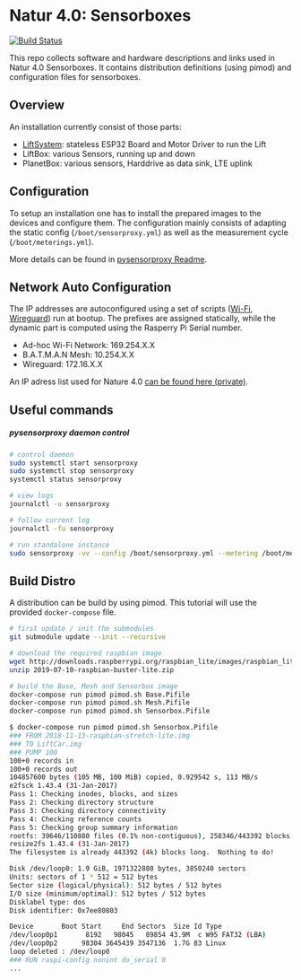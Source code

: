 # Natur 4.0: Sensorboxes

[![Build Status](https://travis-ci.org/Nature40/Sensorboxes-Images.svg?branch=master)](https://travis-ci.org/Nature40/Sensorboxes-Images)

This repo collects software and hardware descriptions and links used in Natur 4.0 Sensorboxes. It contains distribution definitions (using pimod) and configuration files for sensorboxes.

## Overview

An installation currently consist of those parts:

 - [LiftSystem](https://github.com/Nature40/Satellite-LiftSystem): stateless ESP32 Board and Motor Driver to run the Lift
 - LiftBox: various Sensors, running up and down
 - PlanetBox: various sensors, Harddrive as data sink, LTE uplink

## Configuration

To setup an installation one has to install the prepared images to the devices and configure them. The configuration mainly consists of adapting the static config (`/boot/sensorproxy.yml`) as well as the measurement cycle (`/boot/meterings.yml`).

More details can be found in [pysensorproxy Readme](https://github.com/nature40/pysensorproxy).

## Network Auto Configuration

The IP addresses are autoconfigured using a set of scripts ([Wi-Fi](https://github.com/Nature40/Sensorboxes-Images/blob/master/Mesh/etc/network/interfaces.d/adhoc.sh), [Wireguard](https://github.com/Nature40/Sensorboxes-Images/blob/097da475bb3748acea959cec190717a0ae4b5ee1/Base/etc/wireguard/nature40.conf.sh)) run at bootup. The prefixes are assigned statically, while the dynamic part is computed using the Rasperry Pi Serial number. 

  - Ad-hoc Wi-Fi Network: 169.254.X.X
  - B.A.T.M.A.N Mesh: 10.254.X.X
  - Wireguard: 172.16.X.X
 
An IP adress list used for Nature 4.0 [can be found here (private)](https://github.com/Nature40/Sensorboxes-Config/blob/master/hosts).

## Useful commands

##### pysensorproxy daemon control

```bash
# control daemon
sudo systemctl start sensorproxy
sudo systemctl stop sensorproxy
systemctl status sensorproxy

# view logs
journalctl -u sensorproxy

# follow current log
journalctl -fu sensorproxy

# run standalone instance
sudo sensorproxy -vv --config /boot/sensorproxy.yml --metering /boot/meterings.yml
```

## Build Distro

A distribution can be build by using pimod. This tutorial will use the provided `docker-compose` file.

```bash
# first update / init the submodules
git submodule update --init --recursive

# download the required raspbian image
wget http://downloads.raspberrypi.org/raspbian_lite/images/raspbian_lite-2019-07-12/2019-07-10-raspbian-buster-lite.zip
unzip 2019-07-10-raspbian-buster-lite.zip

# build the Base, Mesh and Sensorbox image
docker-compose run pimod pimod.sh Base.Pifile
docker-compose run pimod pimod.sh Mesh.Pifile
docker-compose run pimod pimod.sh Sensorbox.Pifile
```

```bash
$ docker-compose run pimod pimod.sh Sensorbox.Pifile
### FROM 2018-11-13-raspbian-stretch-lite.img
### TO LiftCar.img
### PUMP 100
100+0 records in
100+0 records out
104857600 bytes (105 MB, 100 MiB) copied, 0.929542 s, 113 MB/s
e2fsck 1.43.4 (31-Jan-2017)
Pass 1: Checking inodes, blocks, and sizes
Pass 2: Checking directory structure
Pass 3: Checking directory connectivity
Pass 4: Checking reference counts
Pass 5: Checking group summary information
rootfs: 39646/110880 files (0.1% non-contiguous), 258346/443392 blocks
resize2fs 1.43.4 (31-Jan-2017)
The filesystem is already 443392 (4k) blocks long.  Nothing to do!

Disk /dev/loop0: 1.9 GiB, 1971322880 bytes, 3850240 sectors
Units: sectors of 1 * 512 = 512 bytes
Sector size (logical/physical): 512 bytes / 512 bytes
I/O size (minimum/optimal): 512 bytes / 512 bytes
Disklabel type: dos
Disk identifier: 0x7ee80803

Device       Boot Start     End Sectors  Size Id Type
/dev/loop0p1       8192   98045   89854 43.9M  c W95 FAT32 (LBA)
/dev/loop0p2      98304 3645439 3547136  1.7G 83 Linux
loop deleted : /dev/loop0
### RUN raspi-config nonint do_serial 0
...
```
